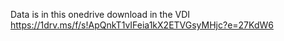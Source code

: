 Data is in this onedrive download in the VDI https://1drv.ms/f/s!ApQnkT1vIFeia1kX2ETVGsyMHjc?e=27KdW6
